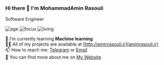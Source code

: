### Hi there 👋 I'm MohammadAmin Rasouli
Software Engineer

![age](https://img.shields.io/badge/age-20-red)
![focus](https://img.shields.io/badge/focus-backend-brightgreen)
![living](https://img.shields.io/badge/living-tehran-blue)


 🌱 I’m currently learning **Machine learning**  
 👨‍💻 All of my projects are available at [http://aminrasouli.ir](aminrasouli.ir)  
 📫 How to reach me: [Telegram](https://t.me/amindev) or [Email](mailto:me@aminrasouli.ir)  
 🔭 You can find more about me on [My Website](https://aminrasouli.ir)  

